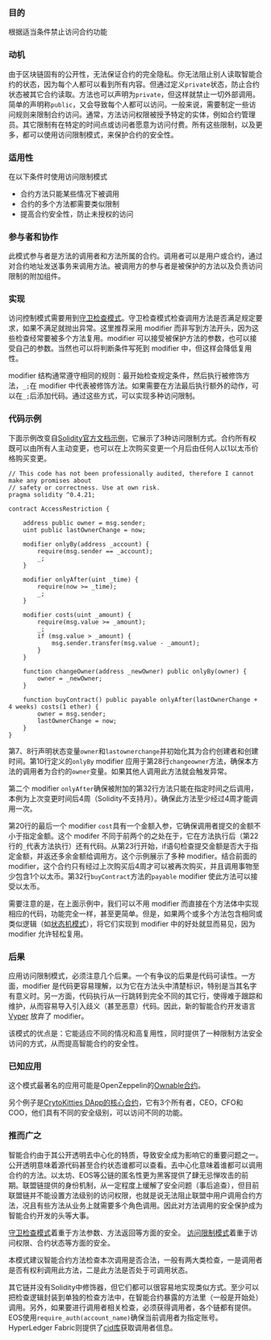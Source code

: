 ### 目的

根据适当条件禁止访问合约功能

### 动机

由于区块链固有的公开性，无法保证合约的完全隐私。你无法阻止别人读取智能合约的状态，因为每个人都可以看到所有内容。但通过定义```private```状态，防止合约状态被其它合约读取。方法也可以声明为```private```，但这样就禁止一切外部调用。简单的声明称```public```，又会导致每个人都可以访问。一般来说，需要制定一些访问规则来限制合约访问。通常，方法访问权限被授予特定的实体，例如合约管理员。其它限制有在特定的时间点或访问者愿意为访问付费。所有这些限制，以及更多，都可以使用访问限制模式，来保护合约的安全性。

### 适用性

在以下条件时使用访问限制模式

- 合约方法只能某些情况下被调用
- 合约的多个方法都需要类似限制
- 提高合约安全性，防止未授权的访问

### 参与者和协作

此模式参与者是方法的调用者和方法所属的合约。调用者可以是用户或合约，通过对合约地址发送事务来调用方法。被调用方的参与者是被保护的方法以及负责访问限制的附加组件。

### 实现

访问控制模式需要用到[守卫检查模式](https://github.com/57blocks/blockchain-articles/blob/master/docs/%E6%99%BA%E8%83%BD%E5%90%88%E7%BA%A6%E8%AE%BE%E8%AE%A1%E6%A8%A1%E5%BC%8F/%E6%99%BA%E8%83%BD%E5%90%88%E7%BA%A6%E8%AE%BE%E8%AE%A1%E6%A8%A1%E5%BC%8F%20-%20%E5%AE%88%E5%8D%AB%E6%A3%80%E6%9F%A5.md)。守卫检查模式检查调用方法是否满足规定要求，如果不满足就抛出异常。这里推荐采用 modifier 而非写到方法开头，因为这些检查经常要被多个方法复用。modifier 可以接受被保护方法的参数，也可以接受自己的参数。当然也可以将判断条件写死到 modifier 中，但这样会降低复用性。

modifier 结构通常遵守相同的规则：最开始检查规定条件，然后执行被修饰方法，```_;```在 modifier 中代表被修饰方法。如果需要在方法最后执行额外的动作，可以在```_;```后添加代码。通过这些方式，可以实现多种访问限制。

### 代码示例

下面示例改变自[Solidity官方文档示例](https://solidity.readthedocs.io/en/v0.4.21/common-patterns.html#restricting-access)，它展示了3种访问限制方式。合约所有权既可以由所有人主动变更，也可以在上次购买变更一个月后由任何人以1以太币价格购买变更。

```
// This code has not been professionally audited, therefore I cannot make any promises about
// safety or correctness. Use at own risk.
pragma solidity ^0.4.21;

contract AccessRestriction {

    address public owner = msg.sender;
    uint public lastOwnerChange = now;
    
    modifier onlyBy(address _account) {
        require(msg.sender == _account);
        _;
    }
    
    modifier onlyAfter(uint _time) {
        require(now >= _time);
        _;
    }
    
    modifier costs(uint _amount) {
        require(msg.value >= _amount);
        _;
        if (msg.value > _amount) {
            msg.sender.transfer(msg.value - _amount);
        }
    }
    
    function changeOwner(address _newOwner) public onlyBy(owner) {
        owner = _newOwner;
    }
    
    function buyContract() public payable onlyAfter(lastOwnerChange + 4 weeks) costs(1 ether) {
        owner = msg.sender;
        lastOwnerChange = now;
    }
}
```

第7、8行声明状态变量```owner```和```lastownerchange```并初始化其为合约创建者和创建时间。第10行定义的```onlyBy``` modifier 应用于第28行```changeowner```方法，确保本方法的调用者为合约的```owner```变量。如果其他人调用此方法就会触发异常。

第二个 modifier ```onlyAfter```确保被附加的第32行方法只能在指定时间之后调用，本例为上次变更时间后4周（Solidity不支持月）。确保此方法至少经过4周才能调用一次。

第20行的最后一个 modifier ```cost```具有一个金额入参，它确保调用者提交的金额不小于指定金额。这个 modifer 不同于前两个的之处在于，它在方法执行后（第22行的```_```代表方法执行）还有代码。从第23行开始，if语句检查提交金额是否大于指定金额，并返还多余金额给调用方。这个示例展示了多种 modifier。结合前面的 modifier，这个合约只有经过上次购买后4周才可以被再次购买，并且调用事物至少包含1个以太币。第32行```buyContract```方法的```payable``` modifier 使此方法可以接受以太币。

需要注意的是，在上面示例中，我们可以不用 modifier 而直接在个方法体中实现相应的代码，功能完全一样，甚至更简单。但是，如果两个或多个方法包含相同或类似逻辑（如[状态机模式](https://github.com/57blocks/blockchain-articles/blob/master/docs/%E6%99%BA%E8%83%BD%E5%90%88%E7%BA%A6%E8%AE%BE%E8%AE%A1%E6%A8%A1%E5%BC%8F/%E6%99%BA%E8%83%BD%E5%90%88%E7%BA%A6%E8%AE%BE%E8%AE%A1%E6%A8%A1%E5%BC%8F%20-%20%E7%8A%B6%E6%80%81%E6%9C%BA.md)），将它们实现到 modifier 中的好处就显而易见，因为 modifier 允许轻松复用。

### 后果

应用访问限制模式，必须注意几个后果。一个有争议的后果是代码可读性。一方面，modifier 是代码更容易理解，以为它在方法头中清楚标识，特别是当其名字有意义时。另一方面，代码执行从一行跳转到完全不同的其它行，使得难于跟踪和维护，从而容易导入引入歧义（甚至恶意）代码。因此，新的智能合约开发语言 [Vyper](https://viper.readthedocs.io/en/latest/) 放弃了 modifier。

该模式的优点是：它能适应不同的情况和高复用性，同时提供了一种限制方法安全访问的方式，从而提高智能合约的安全性。

### 已知应用

这个模式最著名的应用可能是OpenZeppelin的[Ownable合约](https://github.com/OpenZeppelin/zeppelin-solidity/blob/master/contracts/ownership/Ownable.sol)。

另个例子是[CrytoKitties DApp的核心合约](https://etherscan.io/address/0x06012c8cf97bead5deae237070f9587f8e7a266d/#code)，它有3个所有者，CEO，CFO和COO，他们具有不同的安全级别，可以访问不同的功能。

### 推而广之

智能合约由于其公开透明去中心化的特质，导致安全成为影响它的重要问题之一。公开透明意味着源代码甚至合约状态谁都可以查看。去中心化意味着谁都可以调用合约的方法。以太坊、EOS等公链的匿名性更为黑客提供了肆无忌惮攻击的前期。联盟链提供的身份机制，从一定程度上缓解了安全问题（事后追查），但目前联盟链并不能设置方法级别的访问权限，也就是说无法阻止联盟中用户调用合约方法，况且有些方法从业务上就需要多个角色调用。因此对方法调用的安全保护成为智能合约开发的头等大事。

[守卫检查模式](https://github.com/57blocks/blockchain-articles/blob/master/docs/%E6%99%BA%E8%83%BD%E5%90%88%E7%BA%A6%E8%AE%BE%E8%AE%A1%E6%A8%A1%E5%BC%8F/%E6%99%BA%E8%83%BD%E5%90%88%E7%BA%A6%E8%AE%BE%E8%AE%A1%E6%A8%A1%E5%BC%8F%20-%20%E5%AE%88%E5%8D%AB%E6%A3%80%E6%9F%A5.md)着重于方法参数、方法返回等方面的安全。
[访问限制模式](https://github.com/57blocks/blockchain-articles/blob/master/docs/%E6%99%BA%E8%83%BD%E5%90%88%E7%BA%A6%E8%AE%BE%E8%AE%A1%E6%A8%A1%E5%BC%8F/%E6%99%BA%E8%83%BD%E5%90%88%E7%BA%A6%E8%AE%BE%E8%AE%A1%E6%A8%A1%E5%BC%8F%20-%20%E7%8A%B6%E6%80%81%E6%9C%BA.md)着重于访问权限、合约状态等方面的安全。

本模式建议智能合约方法检查本次调用是否合法，一般有两大类检查，一是调用者是否有权利调用此方法，二是此方法是否处于可调用状态。

其它链并没有Solidity中修饰器，但它们都可以很容易地实现类似方式。至少可以把检查逻辑封装到单独的检查方法中，在智能合约暴露的方法里（一般是开始处）调用。另外，如果要进行调用者相关检查，必须获得调用者，各个链都有提供。EOS使用```require_auth(account_name)```确保当前调用者为指定账号。HyperLedger Fabric则提供了[cid库](https://github.com/hyperledger/fabric/tree/release-1.4/core/chaincode/lib/cid)获取调用者信息。
